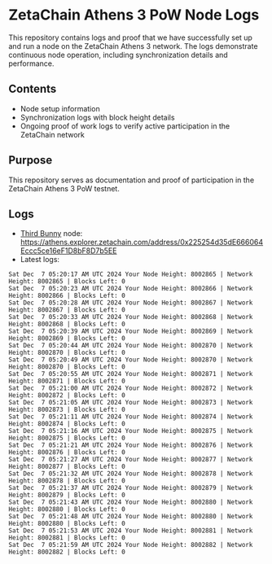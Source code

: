 # ZetaChain Athens 3 PoW Node Logs
This repository contains logs and proof that we have successfully set up and run a node on the ZetaChain Athens 3 network. The logs demonstrate continuous node operation, including synchronization details and performance.

## Contents
- Node setup information
- Synchronization logs with block height details
- Ongoing proof of work logs to verify active participation in the ZetaChain network

## Purpose
This repository serves as documentation and proof of participation in the ZetaChain Athens 3 PoW testnet.

## Logs

- [Third Bunny](https://thirdbunny.xyz/) node: https://athens.explorer.zetachain.com/address/0x225254d35dE666064Eccc5ce16eF1D8bF8D7b5EE
- Latest logs:
```
Sat Dec  7 05:20:17 AM UTC 2024 Your Node Height: 8002865 | Network Height: 8002865 | Blocks Left: 0
Sat Dec  7 05:20:23 AM UTC 2024 Your Node Height: 8002866 | Network Height: 8002866 | Blocks Left: 0
Sat Dec  7 05:20:28 AM UTC 2024 Your Node Height: 8002867 | Network Height: 8002867 | Blocks Left: 0
Sat Dec  7 05:20:33 AM UTC 2024 Your Node Height: 8002868 | Network Height: 8002868 | Blocks Left: 0
Sat Dec  7 05:20:39 AM UTC 2024 Your Node Height: 8002869 | Network Height: 8002869 | Blocks Left: 0
Sat Dec  7 05:20:44 AM UTC 2024 Your Node Height: 8002870 | Network Height: 8002870 | Blocks Left: 0
Sat Dec  7 05:20:49 AM UTC 2024 Your Node Height: 8002870 | Network Height: 8002870 | Blocks Left: 0
Sat Dec  7 05:20:55 AM UTC 2024 Your Node Height: 8002871 | Network Height: 8002871 | Blocks Left: 0
Sat Dec  7 05:21:00 AM UTC 2024 Your Node Height: 8002872 | Network Height: 8002872 | Blocks Left: 0
Sat Dec  7 05:21:05 AM UTC 2024 Your Node Height: 8002873 | Network Height: 8002873 | Blocks Left: 0
Sat Dec  7 05:21:11 AM UTC 2024 Your Node Height: 8002874 | Network Height: 8002874 | Blocks Left: 0
Sat Dec  7 05:21:16 AM UTC 2024 Your Node Height: 8002875 | Network Height: 8002875 | Blocks Left: 0
Sat Dec  7 05:21:21 AM UTC 2024 Your Node Height: 8002876 | Network Height: 8002876 | Blocks Left: 0
Sat Dec  7 05:21:27 AM UTC 2024 Your Node Height: 8002877 | Network Height: 8002877 | Blocks Left: 0
Sat Dec  7 05:21:32 AM UTC 2024 Your Node Height: 8002878 | Network Height: 8002878 | Blocks Left: 0
Sat Dec  7 05:21:37 AM UTC 2024 Your Node Height: 8002879 | Network Height: 8002879 | Blocks Left: 0
Sat Dec  7 05:21:43 AM UTC 2024 Your Node Height: 8002880 | Network Height: 8002880 | Blocks Left: 0
Sat Dec  7 05:21:48 AM UTC 2024 Your Node Height: 8002880 | Network Height: 8002880 | Blocks Left: 0
Sat Dec  7 05:21:53 AM UTC 2024 Your Node Height: 8002881 | Network Height: 8002881 | Blocks Left: 0
Sat Dec  7 05:21:59 AM UTC 2024 Your Node Height: 8002882 | Network Height: 8002882 | Blocks Left: 0
```

